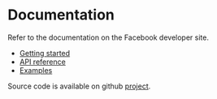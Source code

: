 # Documentation

Refer to the documentation on the Facebook developer site.

- [Getting started](https://developers.facebook.com/docs/unity/gettingstarted)
- [API reference](https://developers.facebook.com/docs/unity/reference/current)
- [Examples](https://developers.facebook.com/docs/unity/examples)

Source code is available on github [project](https://github.com/facebook/facebook-sdk-for-unity).
